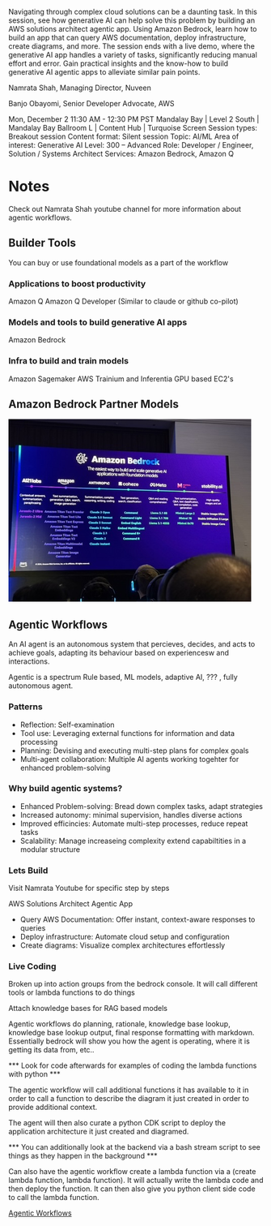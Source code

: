 Navigating through complex cloud solutions can be a daunting task. In this session, see how generative AI can help solve this problem by building an AWS solutions architect agentic app. Using Amazon Bedrock, learn how to build an app that can query AWS documentation, deploy infrastructure, create diagrams, and more. The session ends with a live demo, where the generative AI app handles a variety of tasks, significantly reducing manual effort and error. Gain practical insights and the know-how to build generative AI agentic apps to alleviate similar pain points.

Namrata Shah, Managing Director, Nuveen

Banjo Obayomi, Senior Developer Advocate, AWS

Mon, December 2
11:30 AM - 12:30 PM PST
Mandalay Bay | Level 2 South | Mandalay Bay Ballroom L | Content Hub | Turquoise Screen
Session types: Breakout session
Content format: Silent session
Topic: AI/ML
Area of interest: Generative AI
Level: 300 – Advanced
Role: Developer / Engineer, Solution / Systems Architect
Services: Amazon Bedrock, Amazon Q

# Notes
Check out Namrata Shah youtube channel for more information about agentic workflows.

## Builder Tools
You can buy or use foundational models as a part of the workflow
### Applications to boost productivity
Amazon Q
Amazon Q Developer (Similar to claude or github co-pilot)
### Models and tools to build generative AI apps
Amazon Bedrock
### Infra to build and train models
Amazon Sagemaker
AWS Trainium and Inferentia
GPU based EC2's

## Amazon Bedrock Partner Models
![Amazon Bedrock Partner Models](bedrock-models.jpeg)

## Agentic Workflows
An AI agent is an autonomous system that percieves, decides, and acts to achieve goals, adapting its behaviour based on experiencesw and interactions.

Agentic is a spectrum
Rule based, ML models, adaptive AI, ??? , fully autonomous agent.

### Patterns
* Reflection: Self-examination
* Tool use: Leveraging external functions for information and data processing
* Planning: Devising and executing multi-step plans for complex goals
* Multi-agent collaboration: Multiple AI agents working togehter for enhanced problem-solving

### Why build agentic systems?
* Enhanced Problem-solving: Bread down complex tasks, adapt strategies
* Increased autonomy: minimal supervision, handles diverse actions
* Improved efficincies: Automate multi-step processes, reduce repeat tasks
* Scalability: Manage increaseing complexity extend capabiltities in a modular structure

### Lets Build
Visit Namrata Youtube for specific step by steps

AWS Solutions Architect Agentic App
* Query AWS Documentation: Offer instant, context-aware responses to queries
* Deploy infrastructure: Automate cloud setup and configuration
* Create diagrams: Visualize complex architectures effortlessly

### Live Coding
Broken up into action groups from the bedrock console. It will call different tools or lambda functions to do things

Attach knowledge bases for RAG based models

Agentic workflows do planning, rationale, knowledge base lookup, knowledge base lookup output, final response formatting with markdown. Essentially bedrock will show you how the agent is operating, where it is getting its data from, etc..

*** Look for code afterwards for examples of coding the lambda functions with python ***

The agentic workflow will call additional functions it has available to it in order to call a function to describe the diagram it just created in order to provide additional context.

The agent will then also curate a python CDK script to deploy the application architecture it just created and diagramed.

*** You can additionally look at the backend via a bash stream script to see things as they happen in the background ***

Can also have the agentic workflow create a lambda function via a (create lambda function, lambda function). It will actually write the lambda code and then deploy the function. It can then also give you python client side code to call the lambda function. 

[Agentic Workflows](https://catalog.workshops.aws/building-agentic-workflows/en-US)